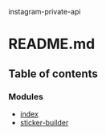 instagram-private-api

# README.md

## Table of contents

### Modules

- [index](modules/index.md)
- [sticker-builder](modules/sticker_builder.md)

